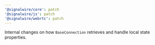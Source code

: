 ```yaml
---
'@signalwire/core': patch
'@signalwire/js': patch
'@signalwire/webrtc': patch
---
```


Internal changes on how `BaseConnection` retrieves and handle local state properties.
